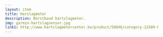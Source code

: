 ```yaml
--- 
layout: item
title: Harslagmeter
description: Borstband hartslagmeter.
img: garmin-hartslagsensor.jpg
link1: http://www.hartslagmetercenter.be/product/50846/category-12589-borstbanden/garmin-ant-hartslagsensor-borstband.html
---
```

